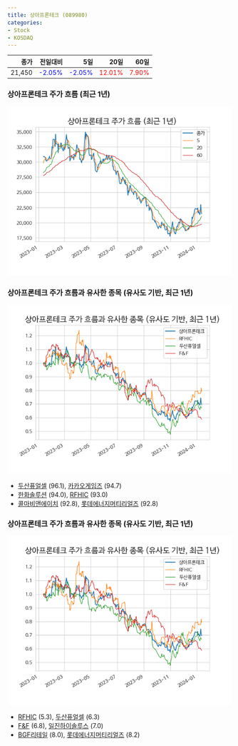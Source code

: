 ```yaml
---
title: 상아프론테크 (089980)
categories:
- Stock
- KOSDAQ
---
```


|종가|전일대비|5일|20일|60일|
|---:|-------:|--:|---:|---:|
|21,450|<span style="color: blue">-2.05%</span>|<span style="color: blue">-2.05%</span>|<span style="color: red">12.01%</span>|<span style="color: red">7.90%</span>|

<!-- more -->
### 상아프론테크 주가 흐름 (최근 1년)
![089980](/assets/images/stock/089980.png)


### 상아프론테크 주가 흐름과 유사한 종목 (유사도 기반, 최근 1년)
![089980](/assets/images/stock/089980_sim.png)

- [두산퓨얼셀](/336260/) (96.1), [카카오게임즈](/293490/) (94.7)
- [한화솔루션](/009830/) (94.0), [RFHIC](/218410/) (93.0)
- [콜마비앤에이치](/200130/) (92.8), [롯데에너지머티리얼즈](/020150/) (92.8)


### 상아프론테크 주가 흐름과 유사한 종목 (유사도 기반, 최근 1년)
![089980](/assets/images/stock/089980_sim.png)

- [RFHIC](/218410/) (5.3), [두산퓨얼셀](/336260/) (6.3)
- [F&F](/383220/) (6.8), [일진하이솔루스](/271940/) (7.0)
- [BGF리테일](/282330/) (8.0), [롯데에너지머티리얼즈](/020150/) (8.2)